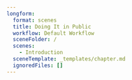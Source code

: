 ```yaml
---
longform:
  format: scenes
  title: Doing It in Public
  workflow: Default Workflow
  sceneFolder: /
  scenes:
    - Introduction
  sceneTemplate: _templates/chapter.md
  ignoredFiles: []
---
```

